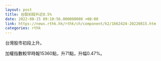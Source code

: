 ```yaml
---
layout: post
title: 台股初段升近0.5%
date: 2022-08-15 09:10:56.000000000 +08:00
link: https://news.rthk.hk/rthk/ch/component/k2/1662424-20220815.htm
categories: rthk
---
```


台灣股市初段上升。

加權指數較早時報15360點，升71點，升幅0.47%。
